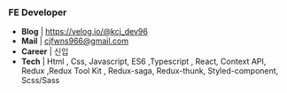 ### FE Developer
- **Blog** | https://velog.io/@kcj_dev96
- **Mail** | cjfwns966@gmail.com
- **Career** | 신입
- **Tech** | Html , Css, Javascript, ES6 ,Typescript , React, Context API, Redux ,Redux Tool Kit , Redux-saga, Redux-thunk, Styled-component, Scss/Sass

  






